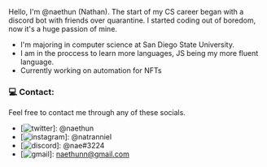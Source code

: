 Hello, I'm @naethun (Nathan). The start of my CS career began with a discord bot with friends over quarantine. I started coding out of boredom, now it's a huge passion of mine. 

- I'm majoring in computer science at San Diego State University.
- I am in the proccess to learn more languages, JS being my more fluent language.
- Currently working on automation for NFTs

### 💻 Contact:

Feel free to contact me through any of these socials.

- [![twitter](https://upload.wikimedia.org/wikipedia/commons/thumb/4/4f/Twitter-logo.svg/2491px-Twitter-logo.svg.png)]: @naethun
- [![instagram](https://upload.wikimedia.org/wikipedia/commons/thumb/a/a5/Instagram_icon.png/2048px-Instagram_icon.png)]: @natranniel
- [![discord](https://cdn.logojoy.com/wp-content/uploads/20210422095037/discord-mascot.png)]: @nae#3224
- [![gmail](https://upload.wikimedia.org/wikipedia/commons/thumb/7/7e/Gmail_icon_%282020%29.svg/2560px-Gmail_icon_%282020%29.svg.png)]: naethunn@gmail.com
